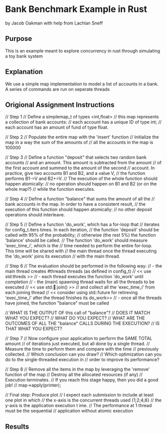 # Bank Benchmark Example in Rust
by Jacob Oakman with help from Lachlan Sneff

## Purpose
This is an example meant to explore concurrency in rust through simulating a toy bank system

## Explanation
We use a simple map implementation to model a list of accounts in a bank. A series of commands are run on seperate threads 

## Origional Assignment Instructions
// Step 1
// Define a simplemap_t of types <int,float>
// this map represents a collection of bank accounts:
// each account has a unique ID of type int;
// each account has an amount of fund of type float.

// Step 2
// Populate the entire map with the 'insert' function
// Initialize the map in a way the sum of the amounts of
// all the accounts in the map is 100000

// Step 3
// Define a function "deposit" that selects two random bank accounts
// and an amount. This amount is subtracted from the amount
// of the first account and summed to the amount of the second
// account. In practice, give two accounts B1 and B2, and a value V,
// the function performs B1-=V and B2+=V.
// The execution of the whole function should happen atomically:
// no operation should happen on B1 and B2 (or on the whole map?)
// while the function executes.

// Step 4
// Define a function "balance" that sums the amount of all the
// bank accounts in the map. In order to have a consistent result,
// the execution of this function should happen atomically:
// no other deposit operations should interleave.

// Step 5
// Define a function 'do_work', which has a for-loop that
// iterates for config_t.iters times. In each iteration,
// the function 'deposit' should be called with 95% of the probability;
// otherwise (the rest 5%) the function 'balance' should be called.
// The function 'do_work' should measure 'exec_time_i', which is the
// time needed to perform the entire for-loop. This time will be shared with
// the main thread once the thread executing the 'do_work' joins its execution
// with the main thread.

// Step 6
// The evaluation should be performed in the following way:
// - the main thread creates #threads threads (as defined in config_t)
//   << use std:threds >>
// - each thread executes the function 'do_work' until completion
// - the (main) spawning thread waits for all the threads to be executed
//   << use std::thread::join() >>
//	 and collect all the 'exec_time_i' from each joining thread
//   << consider using std::future for retireving 'exec_time_i' after the thread finishes its do_work>>
// - once all the threads have joined, the function "balance" must be called

// WHAT IS THE OUTPUT OF this call of "balance"?
// DOES IT MATCH WHAT YOU EXPECT?
// WHAT DO YOU EXPECT?
// WHAT ARE THE OUTCOMES OF ALL THE "balance" CALLS DURING THE EXECUTION?
// IS THAT WHAT YOU EXPECT?

// Step 7
// Now configure your application to perform the SAME TOTAL amount
// of iterations just executed, but all done by a single thread.
// Measure the time to perform them and compare with the time
// previously collected.
// Which conclusion can you draw?
// Which optimization can you do to the single-threaded execution in
// order to improve its performance?

// Step 8
// Remove all the items in the map by leveraging the 'remove' function of the map
// Destroy all the allocated resources (if any)
// Execution terminates.
// If you reach this stage happy, then you did a good job!
// map->apply(printer);

// Final step: Produce plot
// I expect each submission to include at least one plot in which
// the x-axis is the concurrent threads used {1;2;4;8}
// the y-axis is the application execution t ime.
// The performance at 1 thread must be the sequential
// application without atomic execution

## Results

